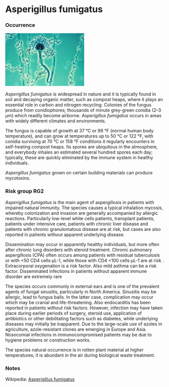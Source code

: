 <!-- TITLE: Asperigillus fumigatus -->

# Asperigillus fumigatus

### Occurrence
![Aspergillus Fumigatus](/uploads/aspergillus-fumigatus.jpg "Aspergillus Fumigatus")

*Asperigillus fumigatus* is widespread in nature and it is typically found in soil and decaying organic matter, such as compost heaps, where it plays an essential role in carbon and nitrogen recycling. Colonies of the fungus produce from conidiophores; thousands of minute grey-green conidia (2–3 μm) which readily become airborne. *Asperigillus fumigatus* occurs in areas with widely different climates and environments.

The fungus is capable of growth at 37 °C or 99 °F (normal human body temperature), and can grow at temperatures up to 50 °C or 122 °F, with conidia surviving at 70 °C or 158 °F conditions it regularly encounters in self-heating compost heaps. Its spores are ubiquitous in the atmosphere, and everybody inhales an estimated several hundred spores each day; typically, these are quickly eliminated by the immune system in healthy individuals. 

*Aspergillus fumigatus* grown on certain building materials can produce mycotoxins.

### Risk group RG2
*Asperigillus fumigatus*  is the main agent of aspergillosis in patients with impaired natural immunity. The species causes a typical inhalation mycosis, whereby colonization and invasion are generally accompanied by allergic reactions. Particularly low-level white cells patients, transplant patients, patients under intensive care, patients with chronic liver disease and patients with chronic granulomatous disease are at risk, but  cases are also reported in patients without apparent underlying disease.

Dissemination may occur in apparently healthy individuals, but more often after chronic lung disorders with steroid treatment. Chronic pulmonary aspergillosis (CPA) often occurs among patients with residual tuberculosis or with <50 CD4 cells⋅µL-1, while those with CD4 <100 cells⋅µL-1 are at risk . Extracorporal oxygenation is a risk factor. Also mild asthma can be a risk factor. Disseminated infections in patients without apparent immune disorder are extremely rare  

The species occurs commonly in external ears and is one of the prevalent agents of fungal sinusitis, particularly in North America. Sinusitis may be allergic, lead to fungus balls. In the latter case, complication may occur which may be cranial and life-threatening. Also endocarditis has been reported in patients without risk factors. However, infection may have taken place during earlier periods of surgery, steroid use, application of antibiotics or other debilitating factors such as diabetes, while underlying diseases may initially be inapparent. Due to the large-scale use of azoles in agriculture, azole-resistant clones are emerging in Europe and Asia. Nosocomial infections in immunocompromised patients may be due to hygiene problems or construction works.

The species natural occurrence is in rotten plant material at higher temperatures; it is abundant in the air during biological waste treatment.

### Notes

Wikipedia: [Asperigillus fumigatus](https://en.wikipedia.org/wiki/Aspergillus_fumigatus)

